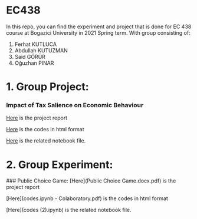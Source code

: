 # EC438
In this repo, you can find the experiment and project that is done for EC 438 course at Bogazici University in 2021 Spring term. 
With group consisting of:
  1. Ferhat KUTLUCA
  2. Abdullah KUTUZMAN
  3. Said GÖRÜR
  4. Oğuzhan PINAR


# 1. Group Project:
### Impact of Tax Salience on Economic Behaviour

[Here](Tax_project_codes.html) is the project report

[Here](Tax_project_codes.html) is the codes in html format

[Here](Tax_project_codes.ipynb) is the related notebook file.


# 2. Group Experiment: 
### Public Choice Game:
[Here](Public Choice Game.docx.pdf) is the project report

[Here](codes.ipynb - Colaboratory.pdf) is the codes in html format

[Here](codes (2).ipynb) is the related notebook file.
